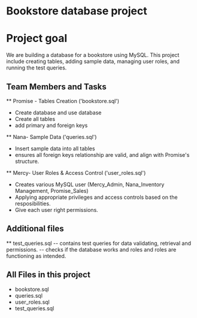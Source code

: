 # Bookstore database project
# Project goal
We are building a database for a bookstore using MySQL.
This project include creating tables, adding sample data, managing user roles, 
and running the test queries.
## Team Members and Tasks
** Promise - Tables Creation ('bookstore.sql')
- Create database and use database
- Create all tables
- add primary and foreign keys

** Nana- Sample Data ('queries.sql')
- Insert sample data into all tables
- ensures all foreign keys relationship are valid, and align with Promise's structure.

** Mercy- User Roles & Access Control ('user_roles.sql')
- Creates various MySQL user (Mercy_Admin, Nana_Inventory Management, Promise_Sales)
- Applying appropriate privileges and access controls based on the resposibilities.
- Give each user right permissions.

## Additional files
** test_queries.sql
-- contains test queries for data validating, retrieval and permissions.
-- checks if the database works and roles and roles are functioning as intended.

## All Files in this project
* bookstore.sql
* queries.sql
* user_roles.sql
* test_queries.sql
